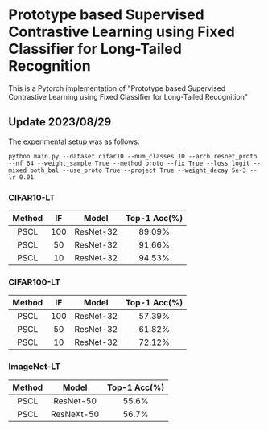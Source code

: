 # Prototype based Supervised Contrastive Learning using Fixed Classifier for Long-Tailed Recognition
This is a Pytorch implementation of "Prototype based Supervised Contrastive Learning using Fixed Classifier for Long-Tailed Recognition"

## Update 2023/08/29
> 
The experimental setup was as follows:

````
python main.py --dataset cifar10 --num_classes 10 --arch resnet_proto --nf 64 --weight_sample True --method proto --fix True --loss logit --mixed both_bal --use_proto True --project True --weight_decay 5e-3 --lr 0.01
````

### CIFAR10-LT
| Method | IF | Model | Top-1 Acc(%) |
| :---:| :---:|:---:|:---:|
| PSCL   | 100   | ResNet-32     | 89.09%    |
| PSCL   | 50    | ResNet-32     | 91.66%    |
| PSCL   | 10    | ResNet-32     | 94.53%    |

### CIFAR100-LT
| Method | IF | Model | Top-1 Acc(%) |
| :---:| :---:|:---:|:---:|
| PSCL   | 100   | ResNet-32     | 57.39%    |
| PSCL   | 50    | ResNet-32     | 61.82%    |
| PSCL   | 10    | ResNet-32     | 72.12%    |

### ImageNet-LT
| Method | Model | Top-1 Acc(%) |
| :---:|:---:|:---:|
| PSCL   | ResNet-50     | 55.6%    |
| PSCL   | ResNeXt-50     | 56.7%    |

